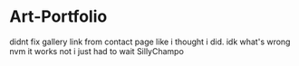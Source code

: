 # Art-Portfolio
didnt fix gallery link from contact page like i thought i did. idk what's wrong
nvm it works not i just had to wait SillyChampo
